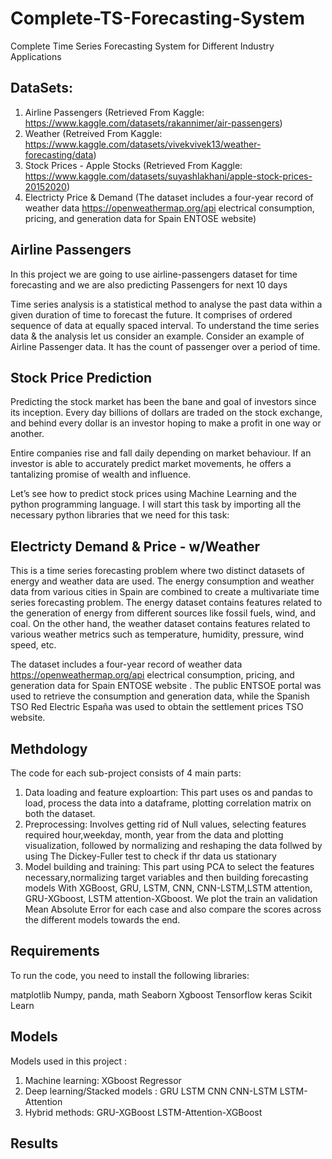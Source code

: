 # Complete-TS-Forecasting-System
Complete Time Series Forecasting System for Different Industry Applications

## DataSets: 
1. Airline Passengers (Retrieved From Kaggle: https://www.kaggle.com/datasets/rakannimer/air-passengers)
2. Weather (Retreived From Kaggle: https://www.kaggle.com/datasets/vivekvivek13/weather-forecasting/data)
3. Stock Prices - Apple Stocks (Retrieved From Kaggle: https://www.kaggle.com/datasets/suyashlakhani/apple-stock-prices-20152020)
4. Electricty Price & Demand (The dataset includes a four-year record of weather data https://openweathermap.org/api electrical consumption, pricing, and generation data for Spain ENTOSE website)

## Airline Passengers 
In this project we are going to use airline-passengers dataset for time forecasting and we are also predicting Passengers for next 10 days

Time series analysis is a statistical method to analyse the past data within a given duration of time to forecast the future. It comprises of ordered sequence of data at equally spaced interval. To understand the time series data & the analysis let us consider an example. Consider an example of Airline Passenger data. It has the count of passenger over a period of time.

## Stock Price Prediction
Predicting the stock market has been the bane and goal of investors since its inception. Every day billions of dollars are traded on the stock exchange, and behind every dollar is an investor hoping to make a profit in one way or another.

Entire companies rise and fall daily depending on market behaviour. If an investor is able to accurately predict market movements, he offers a tantalizing promise of wealth and influence.

Let’s see how to predict stock prices using Machine Learning and the python programming language. I will start this task by importing all the necessary python libraries that we need for this task:

## Electricty Demand & Price - w/Weather
This is a time series forecasting problem where two distinct datasets of energy and weather data are used. The energy consumption and weather data from various cities in Spain are combined to create a multivariate time series forecasting problem. The energy dataset contains features related to the generation of energy from different sources like fossil fuels, wind, and coal. On the other hand, the weather dataset contains features related to various weather metrics such as temperature, humidity, pressure, wind speed, etc.

The dataset includes a four-year record of weather data https://openweathermap.org/api electrical consumption, pricing, and generation data for Spain ENTOSE website . The public ENTSOE portal was used to retrieve the consumption and generation data, while the Spanish TSO Red Electric España was used to obtain the settlement prices TSO website.

## Methdology
The code for each sub-project consists of 4 main parts:

1. Data loading and feature exploartion: This part uses os and pandas to load, process the data into a dataframe, plotting correlation matrix on both the dataset.
2. Preprocessing: Involves getting rid of Null values, selecting features required hour,weekday, month, year from the data and plotting visualization, followed by normalizing and reshaping the data follwed by using The Dickey-Fuller test to check if thr data us stationary
3. Model building and training: This part using PCA to select the features necessary,normalizing target variables and then building forecasting models With XGBoost, GRU, LSTM, CNN, CNN-LSTM,LSTM attention, GRU-XGboost, LSTM attention-XGboost.
We plot the train an validation Mean Absolute Error for each case and also compare the scores across the different models towards the end.

## Requirements
To run the code, you need to install the following libraries:

matplotlib
Numpy, panda, math
Seaborn
Xgboost
Tensorflow
keras
Scikit Learn

## Models
Models used in this project :
1. Machine learning:
      XGboost Regressor
3. Deep learning/Stacked models :
      GRU
      LSTM
      CNN
      CNN-LSTM
      LSTM-Attention
5. Hybrid methods:
      GRU-XGBoost
      LSTM-Attention-XGBoost


## Results

